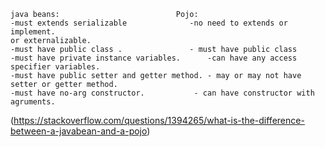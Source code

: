     java beans:                          Pojo:
    -must extends serializable              -no need to extends or implement.
    or externalizable.                     
    -must have public class .               - must have public class
    -must have private instance variables.      -can have any access specifier variables.
    -must have public setter and getter method. - may or may not have setter or getter method.
    -must have no-arg constructor.           - can have constructor with agruments.

(https://stackoverflow.com/questions/1394265/what-is-the-difference-between-a-javabean-and-a-pojo)